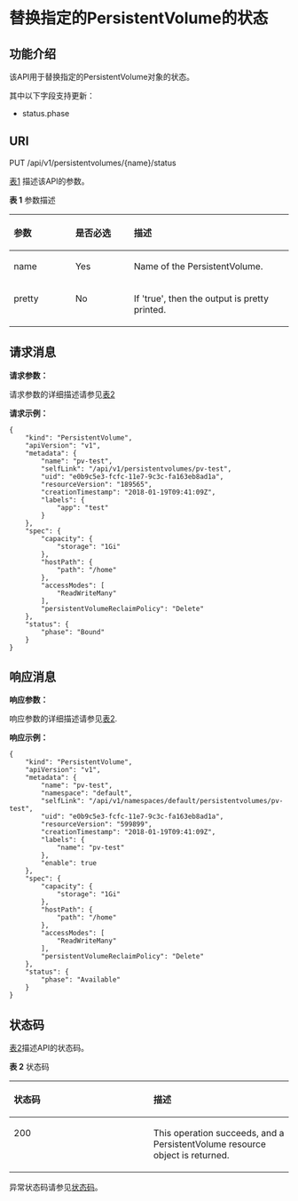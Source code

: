 # 替换指定的PersistentVolume的状态<a name="cce_02_0080"></a>

## 功能介绍<a name="sadbc5fb215c04f0e8e8325e0e16d275e"></a>

该API用于替换指定的PersistentVolume对象的状态。

其中以下字段支持更新：

-   status.phase

## URI<a name="s276514e02b864c299d30dd77b707d0be"></a>

PUT /api/v1/persistentvolumes/\{name\}/status

[表1](#t1d4ac034b0f34bc9a38abebc870fee84)  描述该API的参数。

**表 1**  参数描述

<a name="t1d4ac034b0f34bc9a38abebc870fee84"></a>
<table><thead align="left"><tr id="r84db55a6144949aeb38e1c20651dd578"><th class="cellrowborder" valign="top" width="22.06%" id="mcps1.2.4.1.1"><p id="aae3c90f76e324d3ea1ca0e7560e43a6c"><a name="aae3c90f76e324d3ea1ca0e7560e43a6c"></a><a name="aae3c90f76e324d3ea1ca0e7560e43a6c"></a>参数</p>
</th>
<th class="cellrowborder" valign="top" width="20.93%" id="mcps1.2.4.1.2"><p id="p65757568201724"><a name="p65757568201724"></a><a name="p65757568201724"></a>是否必选</p>
</th>
<th class="cellrowborder" valign="top" width="57.010000000000005%" id="mcps1.2.4.1.3"><p id="p24762778201724"><a name="p24762778201724"></a><a name="p24762778201724"></a>描述</p>
</th>
</tr>
</thead>
<tbody><tr id="r759589bf4bcb4d6aacef56fccb2f8b4a"><td class="cellrowborder" valign="top" width="22.06%" headers="mcps1.2.4.1.1 "><p id="a0eda225d96144a95923c44de68bf69b7"><a name="a0eda225d96144a95923c44de68bf69b7"></a><a name="a0eda225d96144a95923c44de68bf69b7"></a>name</p>
</td>
<td class="cellrowborder" valign="top" width="20.93%" headers="mcps1.2.4.1.2 "><p id="a7fb371139cde44658394f60358d3f3b5"><a name="a7fb371139cde44658394f60358d3f3b5"></a><a name="a7fb371139cde44658394f60358d3f3b5"></a>Yes</p>
</td>
<td class="cellrowborder" valign="top" width="57.010000000000005%" headers="mcps1.2.4.1.3 "><p id="a0f0c2a348f564bab9987c69a2a71bc88"><a name="a0f0c2a348f564bab9987c69a2a71bc88"></a><a name="a0f0c2a348f564bab9987c69a2a71bc88"></a>Name of the PersistentVolume.</p>
</td>
</tr>
<tr id="r7b8c1ffaace540a88791c438f6a67980"><td class="cellrowborder" valign="top" width="22.06%" headers="mcps1.2.4.1.1 "><p id="a3e04b47b57c4407f86396eac4c142ad0"><a name="a3e04b47b57c4407f86396eac4c142ad0"></a><a name="a3e04b47b57c4407f86396eac4c142ad0"></a>pretty</p>
</td>
<td class="cellrowborder" valign="top" width="20.93%" headers="mcps1.2.4.1.2 "><p id="a3afa288b7f7a443fa2fc2368127a2511"><a name="a3afa288b7f7a443fa2fc2368127a2511"></a><a name="a3afa288b7f7a443fa2fc2368127a2511"></a>No</p>
</td>
<td class="cellrowborder" valign="top" width="57.010000000000005%" headers="mcps1.2.4.1.3 "><p id="a2c337b82f88b44febc14cd78ea318bad"><a name="a2c337b82f88b44febc14cd78ea318bad"></a><a name="a2c337b82f88b44febc14cd78ea318bad"></a>If 'true', then the output is pretty printed.</p>
</td>
</tr>
</tbody>
</table>

## 请求消息<a name="s23adef582fb84e6b9f45ba207fa67dd2"></a>

**请求参数：**

请求参数的详细描述请参见[表2](创建PersistentVolume.md#tfdb73431f39846d4a56ec4eb558e1617)

**请求示例：**

```
{
    "kind": "PersistentVolume",
    "apiVersion": "v1",
    "metadata": {
        "name": "pv-test",
        "selfLink": "/api/v1/persistentvolumes/pv-test",
        "uid": "e0b9c5e3-fcfc-11e7-9c3c-fa163eb8ad1a",
        "resourceVersion": "189565",
        "creationTimestamp": "2018-01-19T09:41:09Z",
        "labels": {
            "app": "test"
        }
    },
    "spec": {
        "capacity": {
            "storage": "1Gi"
        },
        "hostPath": {
            "path": "/home"
        },
        "accessModes": [
            "ReadWriteMany"
        ],
        "persistentVolumeReclaimPolicy": "Delete"
    },
    "status": {
        "phase": "Bound"
    }
}
```

## 响应消息<a name="s46e96924872f4ca48961d0390b35ebd3"></a>

**响应参数：**

响应参数的详细描述请参见[表2](创建PersistentVolume.md#tfdb73431f39846d4a56ec4eb558e1617).

**响应示例：**

```
{
    "kind": "PersistentVolume",
    "apiVersion": "v1",
    "metadata": {
        "name": "pv-test",
        "namespace": "default",
        "selfLink": "/api/v1/namespaces/default/persistentvolumes/pv-test",
        "uid": "e0b9c5e3-fcfc-11e7-9c3c-fa163eb8ad1a",
        "resourceVersion": "599899",
        "creationTimestamp": "2018-01-19T09:41:09Z",
        "labels": {
            "name": "pv-test"
        },
        "enable": true
    },
    "spec": {
        "capacity": {
            "storage": "1Gi"
        },
        "hostPath": {
            "path": "/home"
        },
        "accessModes": [
            "ReadWriteMany"
        ],
        "persistentVolumeReclaimPolicy": "Delete"
    },
    "status": {
        "phase": "Available"
    }
}
```

## 状态码<a name="sffab7031cb3846df9aa60c6651b70917"></a>

[表2](#te7c513b49efa42a396c41c76eb531fa8)描述API的状态码。

**表 2**  状态码

<a name="te7c513b49efa42a396c41c76eb531fa8"></a>
<table><thead align="left"><tr id="r9e5f1045ee6a40979ca32b130c94288d"><th class="cellrowborder" valign="top" width="50%" id="mcps1.2.3.1.1"><p id="p60128964201724"><a name="p60128964201724"></a><a name="p60128964201724"></a>状态码</p>
</th>
<th class="cellrowborder" valign="top" width="50%" id="mcps1.2.3.1.2"><p id="p38607882201724"><a name="p38607882201724"></a><a name="p38607882201724"></a>描述</p>
</th>
</tr>
</thead>
<tbody><tr id="r7d12cef7f06e457a8415a962a663f626"><td class="cellrowborder" valign="top" width="50%" headers="mcps1.2.3.1.1 "><p id="ac8d6e53b1399420b916671b8aab03459"><a name="ac8d6e53b1399420b916671b8aab03459"></a><a name="ac8d6e53b1399420b916671b8aab03459"></a>200</p>
</td>
<td class="cellrowborder" valign="top" width="50%" headers="mcps1.2.3.1.2 "><p id="ab6fddf3ce68c450ab08d0a56b7104760"><a name="ab6fddf3ce68c450ab08d0a56b7104760"></a><a name="ab6fddf3ce68c450ab08d0a56b7104760"></a>This operation succeeds, and a PersistentVolume resource object is returned.</p>
</td>
</tr>
</tbody>
</table>

异常状态码请参见[状态码](状态码.md)。

